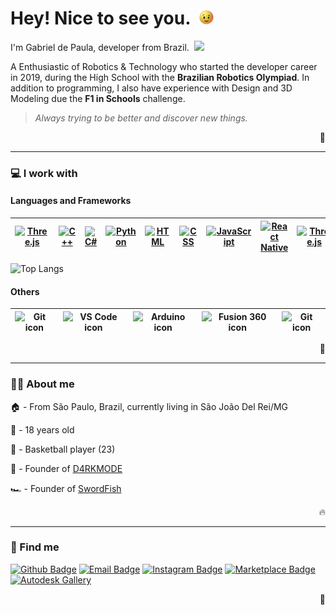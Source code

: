 # Hey! Nice to see you.&nbsp; <img height=23 src="./animation.gif">

I'm Gabriel de Paula, developer from Brazil.&nbsp; <img height="13px" src="https://upload.wikimedia.org/wikipedia/commons/thumb/0/05/Flag_of_Brazil.svg/125px-Flag_of_Brazil.svg.png"/>

A Enthusiastic of Robotics & Technology who started the developer career in 2019, during the High School with the **Brazilian Robotics Olympiad**. In addition to programming, I also have experience with Design and 3D Modeling due the **F1 in Schools** challenge.

> *Always trying to be better and discover new things.*

<p align="right">🤖</p>

---

### 💻 I work with
  
#### Languages and Frameworks

  | <a href='https://github.com/gabrieldp23?tab=repositories&language=c'><img src="https://cdn.svgporn.com/logos/c.svg" alt="Three.js" height=50 width=40></a> | <a href='https://github.com/gabrieldp23?tab=repositories&language=c%2B%2B'><img src="https://cdn.svgporn.com/logos/c-plusplus.svg" alt="C++" height=50 width=40></a> | <a href='https://github.com/gabrieldp23?tab=repositories&language=c%23'><img src="https://cdn.svgporn.com/logos/c-sharp.svg" alt="C#" height=50 width=40></a> | <a href='https://github.com/gabrieldp23?tab=repositories&language=python'><img src="https://cdn.svgporn.com/logos/python.svg" alt="Python" height=50 width=40></a> | <a href='https://github.com/gabrieldp23?tab=repositories&language=javascript'><img src="https://cdn.svgporn.com/logos/html-5.svg" alt="HTML" height=45 width=40></a> | <a href='https://github.com/gabrieldp23?tab=repositories&language=javascript'><img src="https://cdn.svgporn.com/logos/css-3.svg" alt="CSS" height=45 width=40></a> | <a href='https://github.com/gabrieldp23?tab=repositories&language=javascript'><img src="https://cdn.svgporn.com/logos/javascript.svg" alt="JavaScript" height=50 width=40></a> |  <a href='https://github.com/gabrieldp23?tab=repositories&language=javascript'><img src="https://cdn.svgporn.com/logos/react.svg" alt="React Native" height=50 width=40></a> | <a href='https://github.com/gabrieldp23?tab=repositories&language=javascript'><img src="https://raw.githubusercontent.com/mrdoob/three.js/38bf5f47a8c01a1d12d16a41b4097dc9ee31daad/files/icon.svg" alt="Three.js" height=50 width=40></a> |
  |:-:|:-:|:-:|:-:|:-:|:-:|:-:|:-:|:-:|

![Top Langs](https://github-readme-stats.vercel.app/api/top-langs/?username=gabrieldp23&layout=compact&theme=github_dark)

#### Others

| <img width=28.9 src="https://cdn.svgporn.com/logos/git-icon.svg" alt="Git icon"> | <img width=28.9 src="https://cdn.svgporn.com/logos/visual-studio-code.svg" alt="VS Code icon"> | <img width=28.9 src="https://brandslogos.com/wp-content/uploads/images/large/arduino-logo-1.png" alt="Arduino icon"> | <img width=28.9 src="https://damassets.autodesk.net/content/dam/autodesk/social-media/badges/2019/fusion-360-icon-400px.png" alt="Fusion 360 icon"> | <img width=28.9 src="https://img.icons8.com/color/452/blender-3d.png" alt="Git icon"> |
|:---:|:---:|:---:|:---:|:---:|

<p align="right">🌱</p>

---

### 🙋‍♂️ About me

🏠 - From São Paulo, Brazil, currently living in São João Del Rei/MG

👶 - 18 years old

🏀 - Basketball player (23)

🤖 - Founder of [D4RKMODE](https://github.com/D4RKMODE)

🏎 - Founder of [SwordFish](https://www.instagram.com/swordfish.vca/)

<p align="right">🔥</p>

---

### 🔎 Find me

[![Github Badge](https://img.shields.io/badge/-Github-232323?style=for-the-badge&logo=Github&logoColor=white)](https://github.com/gabrieldp23)
[![Email Badge](https://img.shields.io/badge/-Email-C33027?style=for-the-badge&logo=Gmail&logoColor=white)](mailto:gabriel.meira.2004@gmail.com)
[![Instagram Badge](https://img.shields.io/badge/Instagram-E4405F?style=for-the-badge&logo=instagram&logoColor=white)](https://www.instagram.com/gabs_dp_/)
[![Marketplace Badge](https://img.shields.io/badge/VS%20Code%20Marketplace-blue?style=for-the-badge&logo=VisualStudioCode)](https://marketplace.visualstudio.com/publishers/Gabrieldp-dev)
[![Autodesk Gallery](https://img.shields.io/badge/Autodesk%20Gallery-succes?style=for-the-badge&logo=Autodesk&logoColor=white)](https://gallery.autodesk.com/users/3WM6R3R9PCV8)

<p align="right">👤</p>
